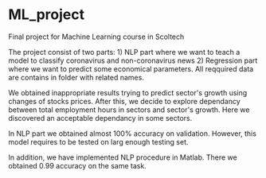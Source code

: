 # ML_project
Final project for Machine Learning course in Scoltech

The project consist of two parts: 1) NLP part where we want to teach a model to classify coronavirus and non-coronavirus news 2) Regression part where we want to predict some economical parameters. All reqquired data are contains in folder with related names.

We obtained inappropriate results trying to predict sector's growth using changes of stocks prices. After this, we decide to explore dependancy between total employment hours in sectors and sector's growth. Here we discovered an acceptable dependancy in some sectors.

In NLP part we obtained almost 100% accuracy on validation. However, this model requires to be tested on larg enough testing set.

In addition, we have implemented NLP procedure in Matlab. There we obtained 0.99 accuracy on the same task. 
